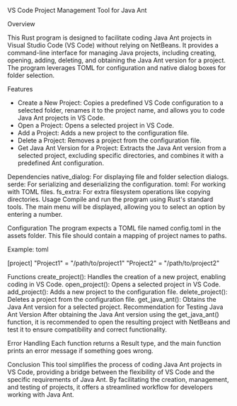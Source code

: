 VS Code Project Management Tool for Java Ant

Overview

This Rust program is designed to facilitate coding Java Ant projects in Visual Studio Code (VS Code) without relying on NetBeans. It provides a command-line interface for managing Java projects, including creating, opening, adding, deleting, and obtaining the Java Ant version for a project. The program leverages TOML for configuration and native dialog boxes for folder selection.

Features
 + Create a New Project: Copies a predefined VS Code configuration to a selected folder, renames it to the project name, and allows you to code Java Ant projects in VS Code.
 + Open a Project: Opens a selected project in VS Code.
 + Add a Project: Adds a new project to the configuration file.
 + Delete a Project: Removes a project from the configuration file.
 + Get Java Ant Version for a Project: Extracts the Java Ant version from a selected project, excluding specific directories, and combines it with a predefined Ant configuration.


Dependencies
native_dialog: For displaying file and folder selection dialogs.
serde: For serializing and deserializing the configuration.
toml: For working with TOML files.
fs_extra: For extra filesystem operations like copying directories.
Usage
Compile and run the program using Rust's standard tools. The main menu will be displayed, allowing you to select an option by entering a number.

Configuration
The program expects a TOML file named config.toml in the assets folder. This file should contain a mapping of project names to paths.

Example:
toml

[project]
"Project1" = "/path/to/project1"
"Project2" = "/path/to/project2"

Functions
create_project(): Handles the creation of a new project, enabling coding in VS Code.
open_project(): Opens a selected project in VS Code.
add_project(): Adds a new project to the configuration file.
delete_project(): Deletes a project from the configuration file.
get_java_ant(): Obtains the Java Ant version for a selected project.
Recommendation for Testing Java Ant Version
After obtaining the Java Ant version using the get_java_ant() function, it is recommended to open the resulting project with NetBeans and test it to ensure compatibility and correct functionality.

Error Handling
Each function returns a Result type, and the main function prints an error message if something goes wrong.

Conclusion
This tool simplifies the process of coding Java Ant projects in VS Code, providing a bridge between the flexibility of VS Code and the specific requirements of Java Ant. By facilitating the creation, management, and testing of projects, it offers a streamlined workflow for developers working with Java Ant.

